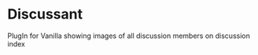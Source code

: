 Discussant
==========

PlugIn for Vanilla showing images of all discussion members on discussion index

